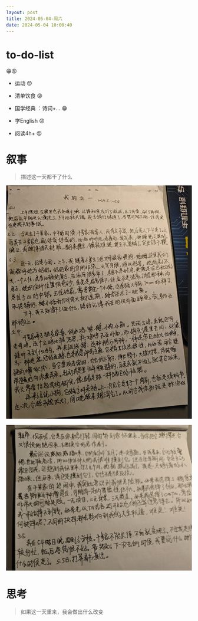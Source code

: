 ```yaml
---
layout: post
title: 2024-05-04-周六
date: 2024-05-04 10:00:40
---
```


# to-do-list

😁😡

- 运动  😡

- 清单饮食  😡

- 国学经典 ：诗词+...  😁

- 学English 😡

- 阅读4h+  😡



# 叙事

> 描述这一天都干了什么

![image-20240505085739063](https://raw.githubusercontent.com/i1oveyou/2024-year/master/_posts/img/image-20240505085739063.png)

![image-20240505085750084](https://raw.githubusercontent.com/i1oveyou/2024-year/master/_posts/img/image-20240505085750084.png)

# 思考

> 如果这一天重来，我会做出什么改变




